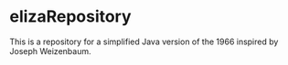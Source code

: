 # elizaRepository
This is a repository for a simplified Java version of the 1966 inspired by Joseph Weizenbaum.

